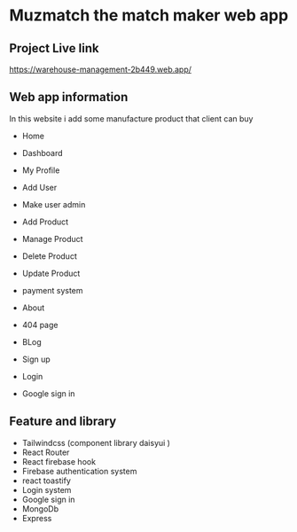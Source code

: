 # Muzmatch the match maker web app

## Project Live link

https://warehouse-management-2b449.web.app/

## Web app information

In this website i add some manufacture product that client can buy

- Home
- Dashboard
- My Profile
- Add User
- Make user admin
- Add Product
- Manage Product
- Delete Product
- Update Product

- payment system
- About
- 404 page
- BLog
- Sign up
- Login
- Google sign in

## Feature and library

- Tailwindcss (component library daisyui )
- React Router
- React firebase hook
- Firebase authentication system
- react toastify
- Login system
- Google sign in
- MongoDb
- Express
